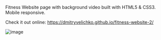Fitness Website page with background video built with HTML5 & CSS3. Mobile responsive.

Check it out online: https://dmitryvelichko.github.io/fitness-website-2/


![image](https://user-images.githubusercontent.com/42185328/128606613-33dade68-b7a6-4091-b57f-ab5f2a201cb2.png)
